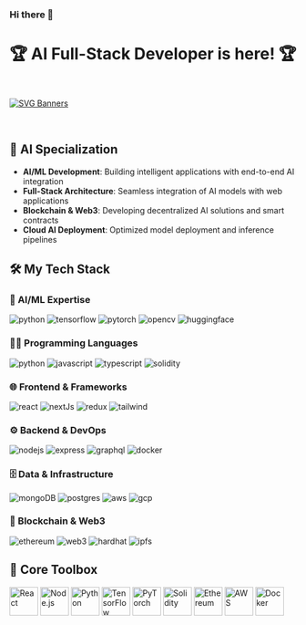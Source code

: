 ### Hi there 👋
# <div align="center">🏆 AI Full-Stack Developer is here! 🏆</div>

<br>

[![SVG Banners](https://svg-banners.vercel.app/api?type=glitch&text1=Building%20Intelligent%20Web%20%26%20AI%20Solutions%20🤖&width=1200&height=400)](https://github.com/Akshay090/svg-banners)

<br>

## 🧠 AI Specialization
- **AI/ML Development**: Building intelligent applications with end-to-end AI integration
- **Full-Stack Architecture**: Seamless integration of AI models with web applications
- **Blockchain & Web3**: Developing decentralized AI solutions and smart contracts
- **Cloud AI Deployment**: Optimized model deployment and inference pipelines

## 🛠️ My Tech Stack

### 🤖 AI/ML Expertise
<p>
    <img alt="python" src="https://img.shields.io/badge/Python-3776AB?style=for-the-badge&logo=python&logoColor=white">
    <img alt="tensorflow" src="https://img.shields.io/badge/TensorFlow-FF6F00?style=for-the-badge&logo=tensorflow&logoColor=white">
    <img alt="pytorch" src="https://img.shields.io/badge/PyTorch-EE4C2C?style=for-the-badge&logo=pytorch&logoColor=white">
    <img alt="opencv" src="https://img.shields.io/badge/OpenCV-5C3EE8?style=for-the-badge&logo=opencv&logoColor=white">
    <img alt="huggingface" src="https://img.shields.io/badge/Hugging%20Face-FFD21E?style=for-the-badge&logo=huggingface&logoColor=black">
</p>

### 👨‍💻 Programming Languages
<p>
    <img alt="python" src="https://img.shields.io/badge/Python-3776AB?style=for-the-badge&logo=python&logoColor=white">
    <img alt="javascript" src="https://img.shields.io/badge/JavaScript-323330?style=for-the-badge&logo=javascript&logoColor=F7DF1E">
    <img alt="typescript" src="https://img.shields.io/badge/TypeScript-007ACC?style=for-the-badge&logo=typescript&logoColor=white">
    <img alt="solidity" src="https://img.shields.io/badge/Solidity-e6e6e6?style=for-the-badge&logo=solidity&logoColor=black">
</p>

### 🌐 Frontend & Frameworks
<p>
    <img alt="react" src="https://img.shields.io/badge/React-20232A?style=for-the-badge&logo=react&logoColor=61DAFB">
    <img alt="nextJs" src="https://img.shields.io/badge/next.js-000000?style=for-the-badge&logo=nextdotjs&logoColor=white">
    <img alt="redux" src="https://img.shields.io/badge/Redux-593D88?style=for-the-badge&logo=redux&logoColor=white">
    <img alt="tailwind" src="https://img.shields.io/badge/Tailwind_CSS-38B2AC?style=for-the-badge&logo=tailwind-css&logoColor=white">
</p>

### ⚙️ Backend & DevOps
<p>
    <img alt="nodejs" src="https://img.shields.io/badge/Node.js-339933?style=for-the-badge&logo=nodedotjs&logoColor=white">
    <img alt="express" src="https://img.shields.io/badge/Express.js-000000?style=for-the-badge&logo=express&logoColor=white">
    <img alt="graphql" src="https://img.shields.io/badge/GraphQl-E10098?style=for-the-badge&logo=graphql&logoColor=white">
    <img alt="docker" src="https://img.shields.io/badge/Docker-2496ED?style=for-the-badge&logo=docker&logoColor=white">
</p>

### 🗄️ Data & Infrastructure
<p>
    <img alt="mongoDB" src="https://img.shields.io/badge/MongoDB-4EA94B?style=for-the-badge&logo=mongodb&logoColor=white">
    <img alt="postgres" src="https://img.shields.io/badge/PostgreSQL-316192?style=for-the-badge&logo=postgresql&logoColor=white">
    <img alt="aws" src="https://img.shields.io/badge/AWS-232F3E?style=for-the-badge&logo=amazon-aws&logoColor=white">
    <img alt="gcp" src="https://img.shields.io/badge/Google_Cloud-4285F4?style=for-the-badge&logo=google-cloud&logoColor=white">
</p>

### 🔗 Blockchain & Web3
<p>
    <img alt="ethereum" src="https://img.shields.io/badge/Ethereum-3C3C3D?style=for-the-badge&logo=ethereum&logoColor=white">
    <img alt="web3" src="https://img.shields.io/badge/web3.js-F16822?style=for-the-badge&logo=web3.js&logoColor=white">
    <img alt="hardhat" src="https://img.shields.io/badge/Hardhat-313131?style=for-the-badge&logo=hardhat&logoColor=white">
    <img alt="ipfs" src="https://img.shields.io/badge/IPFS-65C2CB?style=for-the-badge&logo=ipfs&logoColor=white">
</p>

## 🧰 Core Toolbox

<img src="https://cdn.worldvectorlogo.com/logos/react-2.svg" alt="React" width="50" height="50"/> 
<img src="https://cdn.worldvectorlogo.com/logos/nodejs-icon.svg" alt="Node.js" width="50" height="50"/> 
<img src="https://cdn.worldvectorlogo.com/logos/python-5.svg" alt="Python" width="50" height="50"/>
<img src="https://cdn.worldvectorlogo.com/logos/tensorflow-2.svg" alt="TensorFlow" width="50" height="50"/> 
<img src="https://cdn.worldvectorlogo.com/logos/pytorch.svg" alt="PyTorch" width="50" height="50"/>
<img src="https://cdn.worldvectorlogo.com/logos/solidity.svg" alt="Solidity" width="50" height="50"/>
<img src="https://cdn.worldvectorlogo.com/logos/ethereum-eth.svg" alt="Ethereum" width="50" height="50"/>
<img src="https://cdn.worldvectorlogo.com/logos/aws-2.svg" alt="AWS" width="50" height="50"/>
<img src="https://cdn.worldvectorlogo.com/logos/docker.svg" alt="Docker" width="50" height="50"/>
